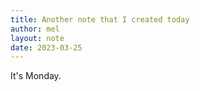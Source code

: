 ```yaml
---
title: Another note that I created today
author: mel
layout: note
date: 2023-03-25
---
```


It's Monday. 